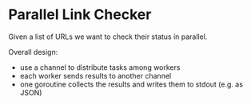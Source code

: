 # Parallel Link Checker

Given a list of URLs we want to check their status in parallel.

Overall design:

* use a channel to distribute tasks among workers
* each worker sends results to another channel
* one goroutine collects the results and writes them to stdout (e.g. as JSON)


